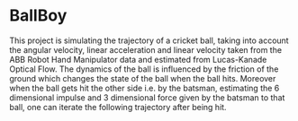 # BallBoy
This project is simulating the trajectory of a cricket ball, taking into account the angular velocity, linear acceleration and linear velocity taken from the ABB Robot Hand Manipulator data and estimated from Lucas-Kanade Optical Flow. The dynamics of the ball is influenced by the friction of the ground which changes the state of the ball when the ball hits. Moreover when the ball gets hit the other side i.e. by the batsman, estimating the 6 dimensional impulse and 3 dimensional force given by the batsman to that ball, one can iterate the following trajectory after being hit. 
